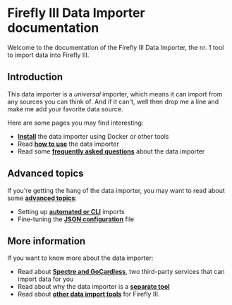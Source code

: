 # Firefly III Data Importer documentation

Welcome to the documentation of the Firefly III Data Importer, the nr. 1 tool to import data into Firefly III.


## Introduction

This data importer is a *universal* importer, which means it can import from any sources you can think of. And if it can't, well then drop me a line and make me add your favorite data source.

Here are some pages you may find interesting:

- **[Install](installation/index.md)** the data importer using Docker or other tools
- Read **[how to use](how-to-use/index.md)** the data importer
- Read some **[frequently asked questions](faq/index.md)** about the data importer

## Advanced topics

If you're getting the hang of the data importer, you may want to read about some **[advanced topics](advanced/index.md)**:

- Setting up **[automated or CLI](advanced/automation.md)** imports
- Fine-tuning the **[JSON configuration](advanced/json.md)** file

## More information

If you want to know more about the data importer:

- Read about **[Spectre and GoCardless](faq/spectre-and-nordigen.md)**, two third-party services that can import data for you
- Read about why the data importer is a **[separate tool](more-information/separate-tool.md)**
- Read about **[other data import tools](more-information/other-tools.md)** for Firefly III.
